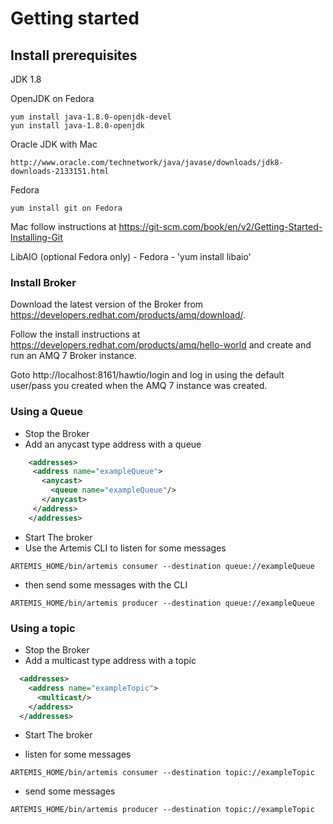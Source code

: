 # Getting started
## Install prerequisites

JDK 1.8
 
OpenJDK on Fedora
    
    yum install java-1.8.0-openjdk-devel
    yun install java-1.8.0-openjdk
    
Oracle JDK with  Mac

    http://www.oracle.com/technetwork/java/javase/downloads/jdk8-downloads-2133151.html

Fedora
    
    yum install git on Fedora

Mac 
    follow instructions at https://git-scm.com/book/en/v2/Getting-Started-Installing-Git
    

LibAIO (optional Fedora only) - Fedora - 'yum install libaio'

### Install Broker

Download the latest version of the Broker from https://developers.redhat.com/products/amq/download/.

Follow the install instructions at https://developers.redhat.com/products/amq/hello-world and create and run an AMQ 7 Broker
instance.

Goto http://localhost:8161/hawtio/login and log in using the default user/pass you created when the AMQ 7 instance was created.

### Using a Queue

-   Stop the Broker
-   Add an anycast type address with a queue 
```xml 
    <addresses>
     <address name="exampleQueue">
       <anycast>
         <queue name="exampleQueue"/>
       </anycast>
     </address>
    </addresses>
```

-   Start The broker
-   Use the Artemis CLI to listen for some messages
```code
ARTEMIS_HOME/bin/artemis consumer --destination queue://exampleQueue
```
-   then send some messages with the CLI
```code
ARTEMIS_HOME/bin/artemis producer --destination queue://exampleQueue
```
### Using a topic

-   Stop the Broker
-   Add a multicast type address with a topic 
```xml 
  <addresses>
    <address name="exampleTopic">
      <multicast/>
    </address>
  </addresses>
```

-   Start The broker

-   listen for some messages

```code
ARTEMIS_HOME/bin/artemis consumer --destination topic://exampleTopic
```         

-   send some messages

```code
ARTEMIS_HOME/bin/artemis producer --destination topic://exampleTopic
```
   


